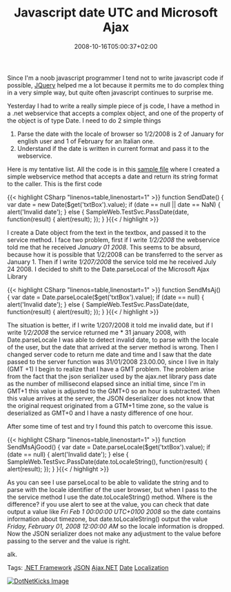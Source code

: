 ﻿---
title: "Javascript date UTC and Microsoft Ajax"
description: ""
date: 2008-10-16T05:00:37+02:00
draft: false
tags: [ASPNET]
categories: [ASPNET]
---
Since I'm a noob javascript programmer I tend not to write javascript code if possible, [JQuery](http://jquery.com/) helped me a lot because it permits me to do complex thing in a very simple way, but quite often javascript continues to surprise me.

Yesterday I had to write a really simple piece of js code, I have a method in a .net webservice that accepts a complex object, and one of the property of the object is of type Date. I need to do 2 simple things

1. Parse the date with the locale of browser so 1/2/2008 is 2 of January for english user and 1 of February for an Italian one.
2. Understand if the date is written in current format and pass it to the webservice.

Here is my tentative list. All the code is in this [sample file](https://www.codewrecks.com/blog/wp-content/uploads/2008/10/sampleweb.zip) where I created a simple webservice method that accepts a date and return its string format to the caller. This is the first code

{{< highlight CSharp "linenos=table,linenostart=1" >}}
function SendDate() {
    var date = new Date($get('txtBox').value);
    if (date == null || date == NaN) {
        alert('Invalid date');
    } else {
        SampleWeb.TestSvc.PassDate(date, function(result) { alert(result); });
    }
}{{< / highlight >}}

<!-- Code inserted with Steve Dunn's Windows Live Writer Code Formatter Plugin.  http://dunnhq.com -->

I create a Date object from the text in the textbox, and passed it to the service method. I face two problem, first if I write *1/2/2008* the webservice told me that he received *January 01 2008*. This seems to be absurd, because how it is possible that 1/2/2008 can be transferred to the server as January 1. Then if I write *1/207/2008* the service told me he received July 24 2008. I decided to shift to the Date.parseLocal of the Microsoft Ajax Library

{{< highlight CSharp "linenos=table,linenostart=1" >}}
function SendMsAj() {
    var date = Date.parseLocale($get('txtBox').value);
    if (date == null) {
        alert('Invalid date');
    } else {
        SampleWeb.TestSvc.PassDate(date, function(result) { alert(result); });
    }
}{{< / highlight >}}

<!-- Code inserted with Steve Dunn's Windows Live Writer Code Formatter Plugin.  http://dunnhq.com -->

The situation is better, if I write 1/207/2008 it told me invalid date, but if I write *1/2/2008* the service returned me * 31 january 2008, with Date.parseLocale I was able to detect invalid date, to parse with the locale of the user, but the date that arrived at the server method is wrong. Then I changed server code to return me date and time and I saw that the date passed to the server function was 31/01/2008 23.00.00, since I live in Italy (GMT +1) I begin to realize that I have a GMT problem. The problem arise from the fact that the json serializer used by the ajax.net library pass date as the number of millisecond elapsed since an initial time, since I'm in GMT+1 this value is adjusted to the GMT+0 so an hour is subtracted. When this value arrives at the server, the JSON deserializer does not know that the original request originated from a GTM+1 time zone, so the value is deserialized as GMT+0 and I have a nasty difference of one hour.

After some time of test and try I found this patch to overcome this issue.

{{< highlight CSharp "linenos=table,linenostart=1" >}}
function SendMsAjGood() {
    var date = Date.parseLocale($get('txtBox').value);
    if (date == null) {
        alert('Invalid date');
    } else {
        SampleWeb.TestSvc.PassDate(date.toLocaleString(), function(result) { alert(result); });
    }
}{{< / highlight >}}

<!-- Code inserted with Steve Dunn's Windows Live Writer Code Formatter Plugin.  http://dunnhq.com -->

As you can see I use parseLocal to be able to validate the string and to parse with the locale identifier of the user browser, but when I pass to the the service method I use the date.toLocaleString() method. Where is the difference? if you use alert to see at the value, you can check that date output a value like *Fri Feb 1 00:00:00 UTC+0100 2008* so the date contains information about timezone, but date.toLocaleString() output the value *Friday, February 01, 2008 12:00:00 AM* so the locale information is dropped. Now the JSON serializer does not make any adjustment to the value before passing to the server and the value is right.

alk.

Tags: [.NET Framework](http://technorati.com/tag/.NET%20Framework) [JSON](http://technorati.com/tag/JSON) [Ajax.NET](http://technorati.com/tag/Ajax.NET) [Date](http://technorati.com/tag/Date) [Localization](http://technorati.com/tag/Localization)

<script type="text/javascript">var dzone_url = 'http://www.codewrecks.com/blog/?p=461';</script><script type="text/javascript">var dzone_title = 'Javascript date UTC and Microsoft Ajax';</script><script type="text/javascript">var dzone_blurb = 'Javascript date UTC and Microsoft Ajax';</script><script type="text/javascript">var dzone_style = '2';</script><script language="javascript" src="http://widgets.dzone.com/widgets/zoneit.js"></script> 

[![DotNetKicks Image](http://www.dotnetkicks.com/Services/Images/KickItImageGenerator.ashx?url=http://www.codewrecks.com/blog/?p=461&amp;bgcolor=0080C0&amp;fgcolor=FFFFFF&amp;border=000000&amp;cbgcolor=D4E1ED&amp;cfgcolor=000000)](http://www.dotnetkicks.com/kick/?url=http://www.codewrecks.com/blog/?p=461)
